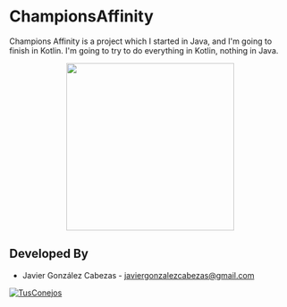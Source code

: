 # ChampionsAffinity

Champions Affinity is a project which I started in Java, and I'm going to finish in Kotlin. I'm going to try to do everything in Kotlin, nothing in Java. 
<p align="center">
 <img src="https://github.com/LumbralesSoftware/ChampionsAffinity/blob/master/app/src/main/res/drawable/icon_512.png" width="300px" />
</p>

Developed By
------------
* Javier González Cabezas - <javiergonzalezcabezas@gmail.com>

<a href="http://tusconejos.com/">
  <img alt="TusConejos" src="https://github.com/LumbralesSoftware/TusConejos/blob/master/resources/portal.png" />
</a>
